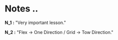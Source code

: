 # Notes ..

**N_1 :** "Very important lesson."

**N_2 :** "Flex -> One Direction / Grid -> Tow Direction."
